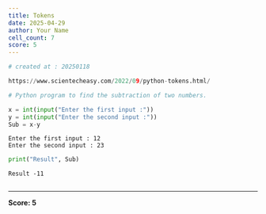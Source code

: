 ```yaml
---
title: Tokens
date: 2025-04-29
author: Your Name
cell_count: 7
score: 5
---
```


```python
# created at : 20250118
```


```python
https://www.scientecheasy.com/2022/09/python-tokens.html/
```


```python
# Python program to find the subtraction of two numbers.
```


```python
x = int(input("Enter the first input :"))
y = int(input("Enter the second input :"))
Sub = x-y
```

    Enter the first input : 12
    Enter the second input : 23



```python
print("Result", Sub)
```

    Result -11



```python

```


---
**Score: 5**